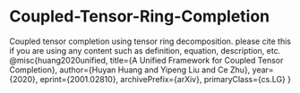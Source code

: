 # Coupled-Tensor-Ring-Completion
Coupled tensor completion using tensor ring decomposition.
please cite this if you are using any content such as definition, equation, description, etc.
@misc{huang2020unified,
      title={A Unified Framework for Coupled Tensor Completion}, 
      author={Huyan Huang and Yipeng Liu and Ce Zhu},
      year={2020},
      eprint={2001.02810},
      archivePrefix={arXiv},
      primaryClass={cs.LG}
}
